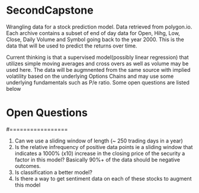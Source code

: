# SecondCapstone
Wrangling data for a stock prediction model.
Data retrieved from polygon.io. Each archive contains a subset of end of day data for
Open, Hihg, Low, Close, Daily Volume and Symbol going back to the year 2000.
This is the data that will be used to predict the returns over time.

Current thinking is that a supervised model(possibly linear regression) that utilizes simple moving averages and cross overs as well as volume may be used here.
The data will be augmnented from the same source with implied volatility based on the underlying Options Chains and may use some underlying fundamentals such as P/e ratio. Some open questions are listed below

# Open Questions
#=================
1. Can we use a sliding window of length (~ 250 trading days in a year)
2. Is the relative infrequency of positive data points ie a sliding window that indicates a 1000% (x10) increase in the closing price of the security 
   a factor in this model? Basically 90%+ of the data should be negative outcomes.
3. Is classification a better model?
4. Is there a way to get sentiment data on each of these stocks to augment this model


